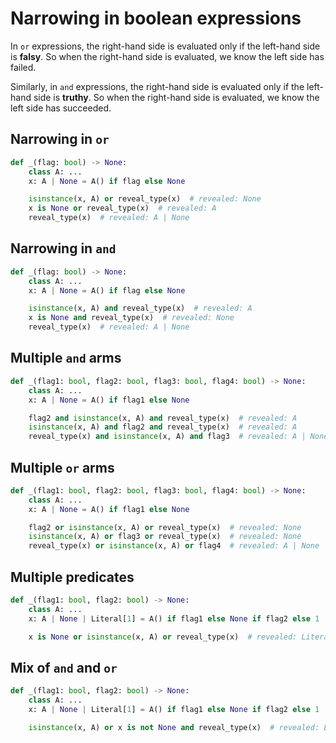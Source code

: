# Narrowing in boolean expressions

In `or` expressions, the right-hand side is evaluated only if the left-hand side is **falsy**. So
when the right-hand side is evaluated, we know the left side has failed.

Similarly, in `and` expressions, the right-hand side is evaluated only if the left-hand side is
**truthy**. So when the right-hand side is evaluated, we know the left side has succeeded.

## Narrowing in `or`

```py
def _(flag: bool) -> None:
    class A: ...
    x: A | None = A() if flag else None

    isinstance(x, A) or reveal_type(x)  # revealed: None
    x is None or reveal_type(x)  # revealed: A
    reveal_type(x)  # revealed: A | None
```

## Narrowing in `and`

```py
def _(flag: bool) -> None:
    class A: ...
    x: A | None = A() if flag else None

    isinstance(x, A) and reveal_type(x)  # revealed: A
    x is None and reveal_type(x)  # revealed: None
    reveal_type(x)  # revealed: A | None
```

## Multiple `and` arms

```py
def _(flag1: bool, flag2: bool, flag3: bool, flag4: bool) -> None:
    class A: ...
    x: A | None = A() if flag1 else None

    flag2 and isinstance(x, A) and reveal_type(x)  # revealed: A
    isinstance(x, A) and flag2 and reveal_type(x)  # revealed: A
    reveal_type(x) and isinstance(x, A) and flag3  # revealed: A | None
```

## Multiple `or` arms

```py
def _(flag1: bool, flag2: bool, flag3: bool, flag4: bool) -> None:
    class A: ...
    x: A | None = A() if flag1 else None

    flag2 or isinstance(x, A) or reveal_type(x)  # revealed: None
    isinstance(x, A) or flag3 or reveal_type(x)  # revealed: None
    reveal_type(x) or isinstance(x, A) or flag4  # revealed: A | None
```

## Multiple predicates

```py
def _(flag1: bool, flag2: bool) -> None:
    class A: ...
    x: A | None | Literal[1] = A() if flag1 else None if flag2 else 1

    x is None or isinstance(x, A) or reveal_type(x)  # revealed: Literal[1]
```

## Mix of `and` and `or`

```py
def _(flag1: bool, flag2: bool) -> None:
    class A: ...
    x: A | None | Literal[1] = A() if flag1 else None if flag2 else 1

    isinstance(x, A) or x is not None and reveal_type(x)  # revealed: Literal[1]
```

